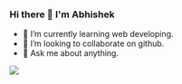### Hi there 👋 I'm Abhishek


- 🌱 I’m currently learning web developing.
- 👯 I’m looking to collaborate on github.
- 💬 Ask me about anything.


![](https://komarev.com/ghpvc/?username=your-github-username&color=blue)

